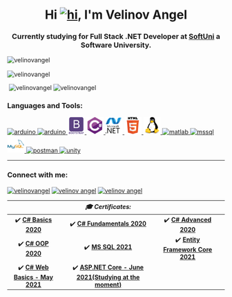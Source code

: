 <h1 align="center">Hi <a target="_blank" rel="noopener noreferrer" href="https://user-images.githubusercontent.com/1303154/88677602-1635ba80-d120-11ea-84d8-d263ba5fc3c0.gif"><img src="https://user-images.githubusercontent.com/1303154/88677602-1635ba80-d120-11ea-84d8-d263ba5fc3c0.gif" width="28px" alt="hi" style="max-width:100%;"></a>, I'm Velinov Angel</h1>
<h3 align="center">Currently studying for Full Stack .NET Developer at <a href="https://softuni.bg/" title="Softuni">SoftUni</a> a Software University.</h3>

<p align="left"> <img src="https://komarev.com/ghpvc/?username=velinovangel&label=Profile%20views&color=0e75b6&style=flat" alt="velinovangel" /> </p>


<p><img align="center" src="https://github-readme-stats.vercel.app/api/top-langs?username=velinovangel&show_icons=true&theme=dark&title_color=ff0000&text_color=ff0000&hide_border=true&locale=en&layout=compact" alt="velinovangel" /></p>


<p>&nbsp;<img height="140" src="https://github-readme-stats.vercel.app/api?username=velinovangel&show_icons=true&theme=dark&title_color=ff0000&text_color=ff0000&locale=en" alt="velinovangel" />
<img height="140" src="https://github-readme-streak-stats.herokuapp.com/?user=velinovangel&theme=dark" alt="velinovangel" /></p>


  
<h3 align="left">Languages and Tools:</h3>
<p align="left"> 
  <a href="https://dotnet.microsoft.com/apps/aspnet" target="_blank"> 
    <img src="https://cdn.worldvectorlogo.com/logos/dot-net-core-7.svg" alt="arduino" width="40" height="40"/> </a>
  <a href="https://www.arduino.cc/" target="_blank"> 
    <img src="https://cdn.worldvectorlogo.com/logos/arduino-1.svg" alt="arduino" width="40" height="40"/> </a>
  <a href="https://getbootstrap.com" target="_blank"> 
    <img src="https://raw.githubusercontent.com/devicons/devicon/master/icons/bootstrap/bootstrap-plain-wordmark.svg" alt="bootstrap" width="40" height="40"/> </a>
  <a href="https://www.w3schools.com/cs/" target="_blank"> 
    <img src="https://raw.githubusercontent.com/devicons/devicon/master/icons/csharp/csharp-original.svg" alt="csharp" width="40" height="40"/> </a> 
  <a href="https://dotnet.microsoft.com/" target="_blank"> 
    <img src="https://raw.githubusercontent.com/devicons/devicon/master/icons/dot-net/dot-net-original-wordmark.svg" alt="dotnet" width="40" height="40"/> </a>
  <a href="https://www.w3.org/html/" target="_blank"> <img src="https://raw.githubusercontent.com/devicons/devicon/master/icons/html5/html5-original-wordmark.svg" alt="html5" width="40" height="40"/> </a> 
  <a href="https://www.linux.org/" target="_blank"> 
    <img src="https://raw.githubusercontent.com/devicons/devicon/master/icons/linux/linux-original.svg" alt="linux" width="40" height="40"/> </a> 
  <a href="https://www.mathworks.com/" target="_blank"> 
    <img src="https://img.icons8.com/nolan/2x/matlab.png" alt="matlab" width="40" height="40"/> </a>
  <a href="https://www.microsoft.com/en-us/sql-server" target="_blank"> 
    <img src="https://www.svgrepo.com/show/303229/microsoft-sql-server-logo.svg" alt="mssql" width="40" height="40"/> </a> 
  <a href="https://www.mysql.com/" target="_blank"> 
    <img src="https://raw.githubusercontent.com/devicons/devicon/master/icons/mysql/mysql-original-wordmark.svg" alt="mysql" width="40" height="40"/> </a>
  <a href="https://postman.com" target="_blank">
    <img src="https://www.vectorlogo.zone/logos/getpostman/getpostman-icon.svg" alt="postman" width="40" height="40"/> </a>
  <a href="https://unity.com/" target="_blank"> <img src="https://www.vectorlogo.zone/logos/unity3d/unity3d-icon.svg" alt="unity" width="40" height="40"/> </a>
</p>

<hr/>

<h3 align="left">Connect with me:</h3>
<p align="left">
<a href="https://twitter.com/velinovangel" target="blank"><img align="center" src="https://img.icons8.com/nolan/2x/twitter.png" alt="velinovangel" height="30" width="40" /></a>
<a href="https://www.linkedin.com/in/angel-velinov-56712210b/" target="blank"><img align="center" src="https://img.icons8.com/nolan/2x/linkedin.png" alt="velinov angel" height="30" width="40" /></a>
<a href="https://www.facebook.com/kakarum" target="blank"><img align="center" src="https://img.icons8.com/nolan/2x/facebook-new.png" alt="velinov angel" height="30" width="40" /></a>
</p>


|| ***🎓 Certificates:*** |||
| :-: | :-: | :-: | :-:|
| :heavy_check_mark: [**C# Basics 2020**](https://softuni.bg/certificates/details/81371/99d70d1e)| :heavy_check_mark: [**C# Fundamentals 2020**](https://softuni.bg/certificates/details/86238/dcced4d2) | :heavy_check_mark: [**C# Advanced 2020**](https://softuni.bg/certificates/details/90411/003b73d8) |
| :heavy_check_mark: [**C# OOP 2020**](https://softuni.bg/certificates/details/95831/26523c53)| :heavy_check_mark: [**MS SQL 2021**](https://softuni.bg/certificates/details/98015/bb686a60)| :heavy_check_mark: [**Entity Framework Core 2021**](https://softuni.bg/certificates/details/102724/5f0e3a60)||
| :heavy_check_mark: [**C# Web Basics - May 2021**](https://softuni.bg/certificates/details/109513/8a54da9d)| :heavy_check_mark: [**ASP.NET Core - June 2021(Studying at the moment)**](https://softuni.bg/trainings/3354/asp-dot-net-core-june-2021/internal)


